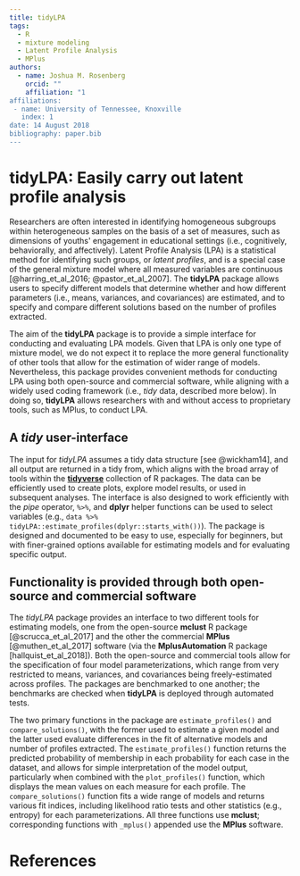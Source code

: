```yaml
---
title: tidyLPA
tags:
  - R
  - mixture modeling
  - Latent Profile Analysis
  - MPlus
authors:
  - name: Joshua M. Rosenberg
    orcid: ""
    affiliation: "1
affiliations:
 - name: University of Tennessee, Knoxville
   index: 1
date: 14 August 2018
bibliography: paper.bib
---
```


# tidyLPA: Easily carry out latent profile analysis

Researchers are often interested in identifying homogeneous subgroups
within heterogeneous samples on the basis of a set of measures, such as
dimensions of youths' engagement in educational settings (i.e., cognitively,
behaviorally, and affectively). Latent Profile Analysis (LPA) is a
statistical method for identifying such groups, or *latent profiles*, and is a
special case of the general mixture model where all measured variables are
continuous [@harring_et_al_2016; @pastor_et_al_2007]. The **tidyLPA**
package allows users to specify different models that determine
whether and how different parameters (i.e., means, variances, and covariances)
are estimated, and to specify and compare different solutions based on the
number of profiles extracted.

The aim of the **tidyLPA** package is to provide a simple interface for
conducting and evaluating LPA models. Given that LPA is only one type of 
mixture model, we do not expect it to replace the more general functionality of
other tools that allow for the estimation of wider range of models.
Nevertheless, this package provides convenient methods for conducting LPA using
both open-source and commercial software, while aligning with a widely used
coding framework (i.e., *tidy* data, described more below). In doing so,
**tidyLPA** allows researchers with and without access to proprietary tools,
such as MPlus, to conduct LPA.

## A *tidy* user-interface 

The input for *tidyLPA* assumes a tidy data structure [see @wickham14], and
all output are returned in a tidy from, which aligns with the broad 
array of tools within the [**tidyverse**](https://www.tidyverse.org/) 
collection of R packages. The data can be efficiently used to create
plots, explore model results, or used in subsequent analyses. The interface
is also designed to work efficiently with the *pipe* operator, `%>%`, and
**dplyr** helper functions can be used to select variables (e.g., 
`data %>% tidyLPA::estimate_profiles(dplyr::starts_with())`). <!-- Did you know this? :) -->
The package is designed and documented to be easy to use, especially for
beginners, but with finer-grained options available for estimating models
and for evaluating specific output.

## Functionality is provided through both open-source and commercial software

The *tidyLPA* package provides an interface to two different tools for
estimating models, one from the open-source **mclust** R package 
[@scrucca_et_al_2017] and the other the commercial **MPlus** [@muthen_et_al_2017] software (via the **MplusAutomation** R package [hallquist_et_al_2018]). Both the open-source and commercial tools allow for the specification of four model parameterizations, which range from very restricted to means, variances, and covariances being freely-estimated across profiles. The packages are benchmarked to one another; the benchmarks are checked when **tidyLPA** is deployed through automated tests.

The two primary functions in the package are `estimate_profiles()` and
`compare_solutions()`, with the former used to estimate a given model and the
latter used evaluate differences in the fit of alternative models and number of
profiles extracted. The `estimate_profiles()` function returns the predicted
probability of membership in each probability for each case in the dataset, and
allows for simple interpretation of the model output, particularly when 
combined with the `plot_profiles()` function, which displays the mean values on
each measure for each profile. <!-- Right? -->
The `compare_solutions()` function fits a wide range of models and returns
various fit indices, including likelihood ratio tests and other statistics 
(e.g., entropy) for each parameterizations. All three functions use **mclust**;
corresponding functions with `_mplus()` appended use the **MPlus** software.

# References
